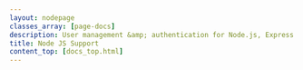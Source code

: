 ```yaml
---
layout: nodepage
classes_array: [page-docs]
description: User management &amp; authentication for Node.js, Express.js, Passport &amp; Restify apps. Complete set of Stormpath developer documentation &amp; integration tools.
title: Node JS Support
content_top: [docs_top.html]
---
```

